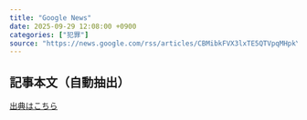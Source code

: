 ```yaml
---
title: "Google News"
date: 2025-09-29 12:08:00 +0900
categories: ["犯罪"]
source: "https://news.google.com/rss/articles/CBMibkFVX3lxTE5QTVpqMHpkYll0SEdvN3k4Y0JIbVdPRDBoQ1Q3MEpldWNMdjJya194QWoxS2tuNC1ieUVzWUdJZHRjNmd2ODZ2MmFVUzdiUGJmcG1xbHpPcWxZcjFvMGdVeFNPVGdCcGVEbHBsZTln?oc=5"
---
```


## 記事本文（自動抽出）
<body class="y0K44d EA71Tc" id="readabilityBody"></body>

[出典はこちら](https://news.google.com/rss/articles/CBMibkFVX3lxTE5QTVpqMHpkYll0SEdvN3k4Y0JIbVdPRDBoQ1Q3MEpldWNMdjJya194QWoxS2tuNC1ieUVzWUdJZHRjNmd2ODZ2MmFVUzdiUGJmcG1xbHpPcWxZcjFvMGdVeFNPVGdCcGVEbHBsZTln?oc=5)
